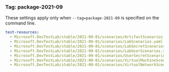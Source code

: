 ### Tag: package-2021-09

These settings apply only when `--tag=package-2021-09` is specified on the command line.

```yaml $(tag) == 'package-2021-09'
test-resources:
  - Microsoft.DevTestLab/stable/2021-09-01/scenarios/ArtifactScenarios.yaml
  - Microsoft.DevTestLab/stable/2021-09-01/scenarios/LabScenarios.yaml
  - Microsoft.DevTestLab/stable/2021-09-01/scenarios/LabSecretScenarios.yaml
  - Microsoft.DevTestLab/stable/2021-09-01/scenarios/LabUserScenarios.yaml
  - Microsoft.DevTestLab/stable/2021-09-01/scenarios/UserSecretScenarios.yaml
  - Microsoft.DevTestLab/stable/2021-09-01/scenarios/VirtualMachineScenarios.yaml
  - Microsoft.DevTestLab/stable/2021-09-01/scenarios/VirtualNetworkScenarios.yaml
```